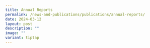 ```yaml
---
title: Annual Reports
permalink: /news-and-publications/publications/annual-reports/
date: 2024-03-12
layout: post
description: ""
image: ""
variant: tiptap
---
```

